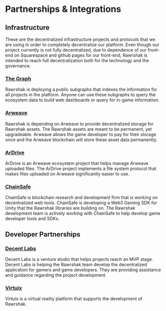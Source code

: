 # Partnerships & Integrations

## Infrastructure

These are the decentralized infrastructure projects and protocols that we are using in order to completely decentralize our platform. Even though our project currently is not fully decentralized, due to dependence of our front-end on Squarespace and github pages for our front-end, Rawrshak is intended to reach full decentralization both for the technology and the governance.

### [The Graph](partnerships-and-integrations.md#infrastructure)

Rawrshak is deploying a public subgraphs that indexes the information for all projects in the platform. Anyone can use these subgraphs to query the ecosystem data to build web dashboards or query for in-game information.

### [Arweave](https://arweave.org)

Rawrshak is depending on Arweave to provide decentralized storage for Rawrshak assets. The Rawrshak assets are meant to be permanent, yet upgradeable. Arweave allows the game developer to pay for their storage once and the Arweave blockchain will store these asset data permanently.

### [ArDrive](https://ardrive.io)

ArDrive is an Arweave ecosystem project that helps manage Arweave uploaded files. The ArDrive project implements a file system protocol that makes files uploaded on Arweave significantly easier to use.

### [ChainSafe](https://chainsafe.io)

ChainSafe is blockchain research and development firm that is working on decentralized web tools. ChainSafe is developing a Web3 Gaming SDK for Unity that the Rawrshak libraries are building on. The Rawrshak development team is actively working with ChainSafe to help develop game developer tools and SDKs.

## Developer Partnerships

### [Decent Labs](https://www.decentlabs.io)

Decent Labs is a venture studio that helps projects reach an MVP stage. Decent Labs is helping the Rawrshak team develop the decentralized application for gamers and game developers. They are providing assistance and guidance regarding the project development.

### [Virtuix](https://www.virtuix.com)

Virtuix is a virtual reality platform that supports the development of Rawrshak.&#x20;
